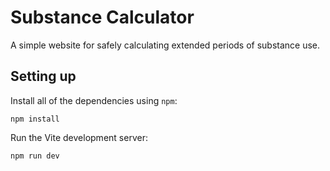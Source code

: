 # Substance Calculator
A simple website for safely calculating extended periods of substance use.

## Setting up
Install all of the dependencies using `npm`:
```
npm install
```
Run the Vite development server:
```
npm run dev
```